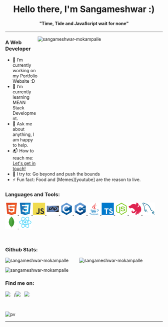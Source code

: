<p>
  <h1 align="center"><b>Hello there, I'm Sangameshwar :) </b></h1>
</p>

<p>
  <h4 align="center"><b>"Time, Tide and JavaScript wait for none"</b></h4>
</p>
<hr>

<p><img align="right" src="https://github.com/sangameshwar-mokampalle/sangameshwar-mokampalle/blob/main/raw/animation_500.gif" alt="sangameshwar-mokampalle" height="400" width="400" /></p>

### A Web Developer

- 🔭 I’m currently working on my Portfolio Website :D
- 🌱 I’m currently learning MEAN Stack Development.
- 💬 Ask me about anything, I am happy to help.
- 📬 How to reach me: [Let's get in touch!][linkedin]
- 🧗 I try to: Go beyond and push the bounds
- ⚡ Fun fact: Food and [Memes][youtube] are the reason to live.
  <br>

### Languages and Tools:

<p align="left"> <a href="https://getbootstrap.com" target="_blank" rel="noreferrer">
  <a href="https://www.w3.org/html/" target="_blank" rel="noreferrer"> <img
      src="https://raw.githubusercontent.com/devicons/devicon/master/icons/html5/html5-original.svg"
      alt="html5" width="40" height="40" /> </a> <a href="https://www.w3schools.com/css/" target="\_blank" rel="noreferrer"> <img
src="https://raw.githubusercontent.com/devicons/devicon/master/icons/css3/css3-original.svg"
alt="css3" width="40" height="40" /> </a> <a href="https://developer.mozilla.org/en-US/docs/Web/JavaScript" target="\_blank" rel="noreferrer"> <img
      src="https://raw.githubusercontent.com/devicons/devicon/master/icons/javascript/javascript-original.svg"
      alt="javascript" width="40" height="40" /> </a> <a href="https://www.php.net/" target="\_blank" rel="noreferrer"> <img 
      src="https://raw.githubusercontent.com/devicons/devicon/master/icons/php/php-original.svg"
      alt="php" width="40" height="40" /> </a> <a href="https://www.cprogramming.com/" target="\_blank" rel="noreferrer"> <img 
      src="https://raw.githubusercontent.com/devicons/devicon/master/icons/c/c-original.svg"
      alt="c" width="40" height="40" /> </a> <a href="https://www.w3schools.com/cpp/" target="_blank" rel="noreferrer"><img 
      src="https://raw.githubusercontent.com/devicons/devicon/master/icons/cplusplus/cplusplus-original.svg"
      alt="cplusplus" width="40" height="40" /> </a> <a href="https://www.java.com" target="_blank" rel="noreferrer"> <img
      src="https://raw.githubusercontent.com/devicons/devicon/master/icons/java/java-original.svg" 
      alt="java" width="40" height="40" /> </a> <a href="https://www.typescriptlang.org/" target="\_blank" rel="noreferrer"> <img
      src="https://raw.githubusercontent.com/devicons/devicon/master/icons/typescript/typescript-original.svg"
      alt="typescript" width="40" height="40" /> </a> <a href="https://nodejs.org/" target="\_blank" rel="noreferrer"> <img
      src="https://raw.githubusercontent.com/devicons/devicon/master/icons/nodejs/nodejs-original.svg"
      alt="nodejs" width="40" height="40" /> </a> <a href="https://nestjs.com/" target="_blank" rel="noreferrer"> <img
      src="https://raw.githubusercontent.com/devicons/devicon/master/icons/nestjs/nestjs-plain.svg"
      alt="nestjs" width="40" height="40" /> </a> <a href="https://www.mysql.com/" target="_blank" rel="noreferrer"> <img
      src="https://raw.githubusercontent.com/devicons/devicon/master/icons/mysql/mysql-original.svg"
      alt="mysql" width="40" height="40" /> </a> <a href="https://www.mongodb.com/" target="_blank" rel="noreferrer"> <img
      src="https://raw.githubusercontent.com/devicons/devicon/master/icons/mongodb/mongodb-original.svg"
      alt="mongodb" width="40" height="40" /> </a> <a href="https://reactjs.org/" target="_blank" rel="noreferrer"> <img
      src="https://raw.githubusercontent.com/devicons/devicon/master/icons/react/react-original.svg"
      alt="react" width="40" height="40" /> </a>
  </p>
  <br>

### Github Stats:

<img align="left"
  src="https://github-readme-stats.vercel.app/api?username=sangameshwar-mokampalle&show_icons=true&locale=en&bg_color=0d1117&text_color=ffffff&repo=convoychat"
  alt="sangameshwar-mokampalle" width="47%" />

<img src="https://github-readme-streak-stats.herokuapp.com/?user=sangameshwar-mokampalle&theme=dark&background=0d1117&date_format=M%20j%5B%2C%20Y%5D" 
       alt="sangameshwar-mokampalle" width="47%" />
<br>

<img  
src="https://github-readme-stats.vercel.app/api/top-langs?username=sangameshwar-mokampalle&show_icons=true&locale=en&bg_color=0d1117&text_color=ffffff&layout=compact"
    alt="sangameshwar-mokampalle" 
    bg_color=#808080 width="47%" height="47%"/>
<br>

### Find me on:

<a href="https://www.linkedin.com/in/sangameshwar-mokampalle/" target="_blank"><img height="25" src="https://raw.githubusercontent.com/sangameshwar-mokampalle/sangameshwar-mokampalle/main/raw/linkedin_rect.svg"></a>&nbsp;&nbsp;
/<a href="https://twitter.com/naren_hyd" target="_blank"><img height="25" src="https://github.com/sangameshwar-mokampalle/sangameshwar-mokampalle/blob/main/raw/twitter_rect.svg"></a>&nbsp;&nbsp;
<a href="https://instagram.com/the_beast_logan" target="_blank"><img height="25" src="https://github.com/sangameshwar-mokampalle/sangameshwar-mokampalle/blob/main/raw/insta_rect.svg"></a>&nbsp;&nbsp;

  <br>

![pv](https://komarev.com/ghpvc/?username=sangameshwar-mokampalle&label=Profile%20views&color=0e75b6&style=flat)

<!--[website]: -->

[linkedin]: https://www.linkedin.com/in/sangameshwar-mokampalle/

---
